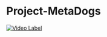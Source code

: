 # Project-MetaDogs
[![Video Label](http://img.youtube.com/vi/stI5Q09BKZo/0.jpg)](https://youtu.be/stI5Q09BKZo)
